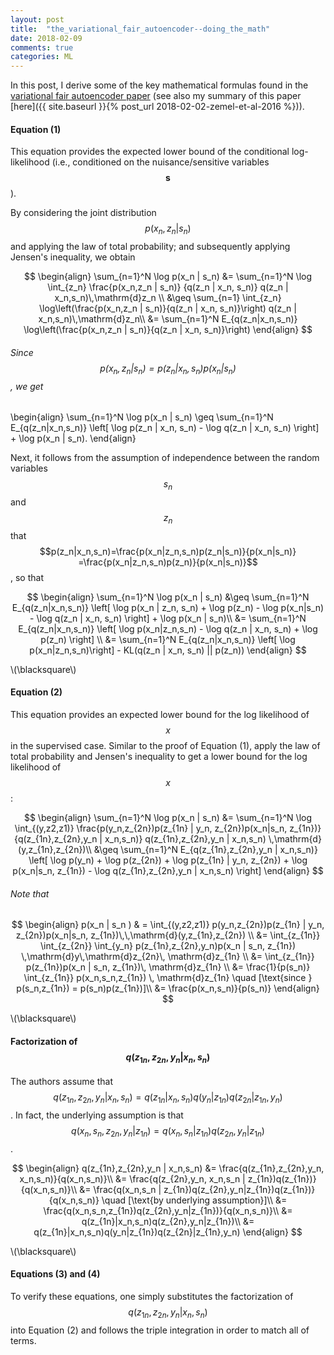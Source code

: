 ```yaml
---
layout: post
title:  "the_variational_fair_autoencoder--doing_the_math"
date: 2018-02-09
comments: true
categories: ML
---
```

<!-- ![vfae-graph]({{site.url}}/images/vfae-graph.png) -->
In this post, I derive some of the key mathematical formulas found in the [variational
fair autoencoder paper](https://arxiv.org/pdf/1511.00830.pdf) (see also my summary
of this paper [here]({{ site.baseurl }}{% post_url 2018-02-02-zemel-et-al-2016 %})).


#### Equation (1)
This equation provides the expected lower bound of the conditional log-likelihood
(i.e., conditioned on the nuisance/sensitive variables $$\textbf{s}$$).

By considering the joint distribution $$p(x_n,z_n |s_n)$$ and applying the law
of total probability; and subsequently applying Jensen's inequality, we obtain

$$
\begin{align}
\sum_{n=1}^N \log p(x_n | s_n) &= \sum_{n=1}^N \log \int_{z_n} \frac{p(x_n,z_n | s_n)}
{q(z_n | x_n, s_n)} q(z_n | x_n,s_n)\,\mathrm{d}z_n \\
&\geq \sum_{n=1} \int_{z_n} \log\left(\frac{p(x_n,z_n | s_n)}{q(z_n | x_n, s_n)}\right)
  q(z_n | x_n,s_n)\,\mathrm{d}z_n\\
&= \sum_{n=1}^N E_{q(z_n|x_n,s_n)} \log\left(\frac{p(x_n,z_n | s_n)}{q(z_n | x_n, s_n)}\right)
\end{align}
$$

###### Since $$p(x_n,z_n | s_n) = p(z_n|x_n,s_n)p(x_n|s_n) $$, we get

\begin{align}
\sum_{n=1}^N \log p(x_n | s_n) \geq
\sum_{n=1}^N E_{q(z_n|x_n,s_n)} \left[
\log p(z_n | x_n, s_n) - \log q(z_n | x_n, s_n)
\right] + \log p(x_n | s_n).
\end{align}

Next, it follows from the assumption of independence between the random variables
$$s_n$$ and $$z_n$$ that $$p(z_n|x_n,s_n)=\frac{p(x_n|z_n,s_n)p(z_n|s_n)}{p(x_n|s_n)}
=\frac{p(x_n|z_n,s_n)p(z_n)}{p(x_n|s_n)}$$, so
that

$$
\begin{align}
\sum_{n=1}^N \log p(x_n | s_n) &\geq \sum_{n=1}^N E_{q(z_n|x_n,s_n)} \left[
\log p(x_n | z_n, s_n) + \log p(z_n) - \log p(x_n|s_n) - \log q(z_n | x_n, s_n)
\right] + \log p(x_n | s_n)\\
&= \sum_{n=1}^N E_{q(z_n|x_n,s_n)} \left[ \log p(x_n|z_n,s_n) - \log q(z_n | x_n, s_n) + \log p(z_n) \right] \\
&= \sum_{n=1}^N E_{q(z_n|x_n,s_n)} \left[ \log p(x_n|z_n,s_n)\right] - KL(q(z_n | x_n, s_n) || p(z_n))
\end{align}
$$

\\(\blacksquare\\)

#### Equation (2)
This equation provides an expected lower bound for the log likelihood of $$x$$ in the supervised case.
Similar to the proof of Equation (1), apply the law of total probability and
Jensen's inequality to get a lower bound for the log likelihood of $$x$$:

$$
\begin{align}
\sum_{n=1}^N \log p(x_n | s_n) &=
\sum_{n=1}^N \log \int_{(y,z2,z1)} \frac{p(y_n,z_{2n})p(z_{1n} | y_n, z_{2n})p(x_n|s_n, z_{1n})}
{q(z_{1n},z_{2n},y_n | x_n,s_n)} q(z_{1n},z_{2n},y_n | x_n,s_n) \,\mathrm{d}(y,z_{1n},z_{2n})\\
&\geq \sum_{n=1}^N E_{q(z_{1n},z_{2n},y_n | x_n,s_n)} \left[
\log p(y_n) +
\log p(z_{2n}) +
\log p(z_{1n} | y_n, z_{2n}) +
\log p(x_n|s_n, z_{1n}) -
\log q(z_{1n},z_{2n},y_n | x_n,s_n)
\right]
\end{align}
$$

###### Note that

$$
\begin{align}
p(x_n | s_n ) & = \int_{(y,z2,z1)} p(y_n,z_{2n})p(z_{1n} | y_n, z_{2n})p(x_n|s_n, z_{1n})\,\,\mathrm{d}(y,z_{1n},z_{2n}) \\
&= \int_{z_{1n}} \int_{z_{2n}} \int_{y_n} p(z_{1n},z_{2n},y_n)p(x_n | s_n, z_{1n}) \,\mathrm{d}y\,\mathrm{d}z_{2n}\,
\mathrm{d}z_{1n} \\
&= \int_{z_{1n}} p(z_{1n})p(x_n | s_n, z_{1n})\, \mathrm{d}z_{1n} \\
&= \frac{1}{p(s_n)} \int_{z_{1n}} p(x_n,s_n,z_{1n}) \, \mathrm{d}z_{1n}
\quad [\text{since } p(s_n,z_{1n}) = p(s_n)p(z_{1n})]\\
&= \frac{p(x_n,s_n)}{p(s_n)}
\end{align}
$$

\\(\blacksquare\\)

#### Factorization of $$q(z_{1n},z_{2n},y_n | x_n,s_n)$$
The authors assume that $$q(z_{1n},z_{2n},y_n | x_n,s_n) = q(z_{1n}|x_n,s_n)
q(y_n|z_{1n})q(z_{2n}|z_{1n},y_n)$$. In fact, the underlying assumption is that
$$q(x_n,s_n,z_{2n},y_n | z_{1n})= q(x_n,s_n | z_{1n})q(z_{2n},y_n|z_{1n})$$.

$$
\begin{align}
q(z_{1n},z_{2n},y_n | x_n,s_n) &= \frac{q(z_{1n},z_{2n},y_n, x_n,s_n)}{q(x_n,s_n)}\\
&= \frac{q(z_{2n},y_n, x_n,s_n | z_{1n})q(z_{1n})}{q(x_n,s_n)}\\
&= \frac{q(x_n,s_n | z_{1n})q(z_{2n},y_n|z_{1n})q(z_{1n})}{q(x_n,s_n)} \quad
[\text{by underlying assumption}]\\
&= \frac{q(x_n,s_n,z_{1n})q(z_{2n},y_n|z_{1n})}{q(x_n,s_n)}\\
&= q(z_{1n}|x_n,s_n)q(z_{2n},y_n|z_{1n})\\
&= q(z_{1n}|x_n,s_n)q(y_n|z_{1n})q(z_{2n}|z_{1n},y_n)
\end{align}
$$

\\(\blacksquare\\)

#### Equations (3) and (4)
To verify these equations, one simply substitutes the factorization of $$q(z_{1n},z_{2n},y_n | x_n,s_n)$$
into Equation (2) and follows the triple integration in order to match all of terms.
